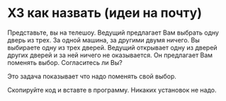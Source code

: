 # ХЗ как назвать (идеи на почту)

Представьте, вы на телешоу. Ведущий предлагает Вам выбрать одну дверь из трех.
За одной машина, за другими двумя ничего.
Вы выбираете одну из трех дверей. Ведущий открывает одну из дверей других дверей и за ней ничего не оказывается.
Он предлагает Вам поменять выбор.
Согласитесь ли Вы?

Это задача показывает что надо поменять свой выбор.

Скопируйте код и вставте в программу.
Никаких установок не надо.
